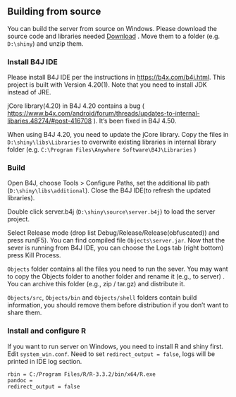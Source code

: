 ## Building from source

You can build the server from source on Windows. Please download the source code and libraries needed [Download] . Move them to a folder (e.g. `D:\shiny`) and unzip them.

### Install B4J IDE
Please install B4J IDE per the instructions in https://b4x.com/b4j.html. This project is built with Version 4.20(1). Note that you need to install JDK instead of JRE.

jCore library(4.20) in B4J 4.20 contains a bug ( https://www.b4x.com/android/forum/threads/updates-to-internal-libaries.48274/#post-416708 ). It’s been fixed in B4J 4.50.

When using B4J 4.20, you need to update the jCore library.
Copy the files in `D:\shiny\libs\Libraries` to overwrite existing libraries in internal library folder (e.g. `C:\Program Files\Anywhere Software\B4J\Libraries` )

### Build

Open B4J, choose Tools > Configure Paths, set the additional lib path (`D:\shiny\libs\additional`). Close the B4J IDE(to refresh the updated libraries).

Double click server.b4j (`D:\shiny\source\server.b4j`) to load the server project.

Select Release mode (drop list Debug/Release/Release(obfuscated)) and press run(F5). You can find compiled file `Objects\server.jar`. Now that the sever is running from B4J IDE, you can choose the Logs tab (right bottom) press Kill Process.

`Objects` folder contains all the files you need to run the sever. You may want to copy the Objects folder to another folder and rename it (e.g., to server) . You can archive this folder (e.g., zip / tar.gz) and distribute it.

`Objects/src`, `Objects/bin` and `Objects/shell` folders contain build information, you should remove them before distribution if you don’t want to share them.

### Install and configure R
If you want to run server on Windows, you need to install R and shiny first.
Edit `system_win.conf`. Need to set `redirect_output = false`, logs will be printed in IDE log section.
```
rbin = C:/Program Files/R/R-3.3.2/bin/x64/R.exe
pandoc = 
redirect_output = false
```


[Download]: ../../../releases
